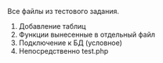 Все файлы из тестового задания. 
1) Добавление таблиц
2) Функции вынесенные в отдельный файл
3) Подключение к БД (условное)
4) Непосредственно test.php
